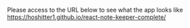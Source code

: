 Please access to the URL below to see what the app looks like
https://hoshitter1.github.io/react-note-keeper-complete/

